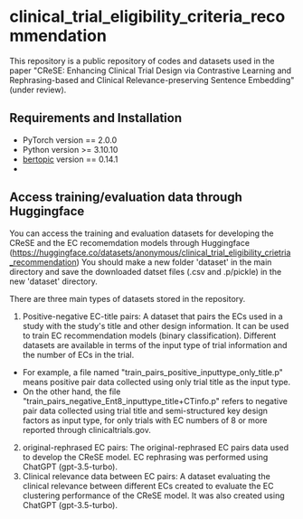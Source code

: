 # clinical_trial_eligibility_criteria_recommendation
This repository is a public repository of codes and datasets used in the paper "CReSE: Enhancing Clinical Trial Design via Contrastive Learning and Rephrasing-based and Clinical Relevance-preserving Sentence Embedding" (under review).

## Requirements and Installation
 - PyTorch version == 2.0.0
 - Python version >= 3.10.10
 - [bertopic](https://maartengr.github.io/BERTopic/index.html) version == 0.14.1
 - 
   
## Access training/evaluation data through Huggingface
You can access the training and evaluation datasets for developing the CReSE and the EC recomemdation models through Huggingface (https://huggingface.co/datasets/anonymous/clinical_trial_eligibility_crietria_recommendation)
You should make a new folder 'dataset' in the main directory and save the downloaded datset files (.csv and .p/pickle) in the new 'dataset' directory.

There are three main types of datasets stored in the repository.
 1. Positive-negative EC-title pairs: A dataset that pairs the ECs used in a study with the study's title and other design information. It can be used to train EC recommendation models (binary classification). Different datasets are available in terms of the input type of trial information and the number of ECs in the trial.
 - For example, a file named "train_pairs_positive_inputtype_only_title.p" means positive pair data collected using only trial title as the input type.
 - On the other hand, the file "train_pairs_negative_Ent8_inputtype_title+CTinfo.p" refers to negative pair data collected using trial title and semi-structured key design factors as input type, for only trials with EC numbers of 8 or more reported through clinicaltrials.gov.
 2. original-rephrased EC pairs: The original-rephrased EC pairs data used to develop the CReSE model. EC rephrasing was performed using ChatGPT (gpt-3.5-turbo).
 3. Clinical relevance data between EC pairs: A dataset evaluating the clinical relevance between different ECs created to evaluate the EC clustering performance of the CReSE model. It was also created using ChatGPT (gpt-3.5-turbo).
